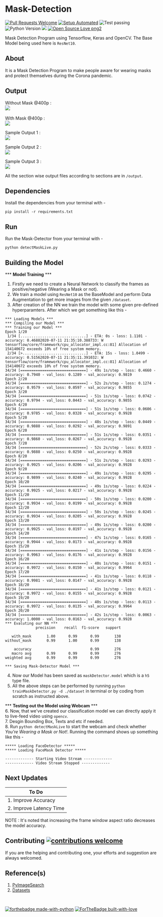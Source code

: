 # Mask-Detection

[![Pull Requests Welcome](https://img.shields.io/badge/PRs-welcome-brightgreen.svg?style=flat)](http://makeapullrequest.com)
[![Setup Automated](https://img.shields.io/badge/setup-automated-blue?logo=gitpod)](https://gitpod.io/from-referrer/)
![Test passing](https://img.shields.io/badge/Tests-passing-brightgreen.svg)
![Python Version](https://img.shields.io/badge/python-3.x-brightgreen.svg)
![](https://img.shields.io/github/last-commit/rahulbordoloi/Mask-Detection?style=flat-square)
[![Open Source Love png2](https://badges.frapsoft.com/os/v2/open-source.png?v=103)](https://github.com/ellerbrock/open-source-badges/)

Mask Detection Program using Tensorflow, Keras and OpenCV. The Base Model being used here is `ResNet10`.

## About

It is a Mask Detection Program to make people aware for wearing masks and protect themselves during the Corona pandemic.

## Output

Without Mask @400p : <br>
![](./outputs/wo-mask400p.JPG) 
<br><br>
With Mask @400p : <br>
![](./outputs/w-mask400p.JPG) <br>

Sample Output 1 : <br>
![](./outputs/Op1.gif) <br>

Sample Output 2 : <br>
![](./outputs/Op2.gif) <br>

Sample Output 3 : <br>
![](./outputs/Op3.gif) <br>

All the section wise output files according to sections are in `/output`.

## Dependencies 

Install the dependencies from your terminal with -

`pip install -r requirements.txt`

## Run 

Run the Mask-Detector from your terminal with -

`python detectMaskLive.py`

## Building the Model

*** <b>Model Training</b> ***

1. Firstly we need to create a Neural Network to classify the frames as positive/negative (Wearing a Mask or not).
2. We train a model using `ResNet10` as the BaseModel and perform Data Augmentation to get more images from the given `/dataset`.
3. After creation of the NN we train the model with some given pre-defined hyperparamters. After which we get something like this -
```
*** Loading Models ***
*** Compiling our Model ***
*** Training our Model ***
Epoch 1/20
 1/34 [..............................] - ETA: 0s - loss: 1.1101 - accuracy: 0.46882020-07-11 21:35:10.388733: W tensorflow/core/framework/cpu_allocator_impl.cc:81] Allocation of 154140672 exceeds 10% of free system memory.
 2/34 [>.............................] - ETA: 15s - loss: 1.0499 - accuracy: 0.51562020-07-11 21:35:11.391032: W tensorflow/core/framework/cpu_allocator_impl.cc:81] Allocation of 154140672 exceeds 10% of free system memory.
34/34 [==============================] - 49s 1s/step - loss: 0.4660 - accuracy: 0.7940 - val_loss: 0.1289 - val_accuracy: 0.9819
Epoch 2/20
34/34 [==============================] - 52s 2s/step - loss: 0.1274 - accuracy: 0.9579 - val_loss: 0.0597 - val_accuracy: 0.9855
Epoch 3/20
34/34 [==============================] - 51s 1s/step - loss: 0.0742 - accuracy: 0.9794 - val_loss: 0.0443 - val_accuracy: 0.9855
Epoch 4/20
34/34 [==============================] - 51s 1s/step - loss: 0.0606 - accuracy: 0.9785 - val_loss: 0.0328 - val_accuracy: 0.9928
Epoch 5/20
34/34 [==============================] - 48s 1s/step - loss: 0.0449 - accuracy: 0.9888 - val_loss: 0.0292 - val_accuracy: 0.9891
Epoch 6/20
34/34 [==============================] - 51s 1s/step - loss: 0.0351 - accuracy: 0.9860 - val_loss: 0.0267 - val_accuracy: 0.9928
Epoch 7/20
34/34 [==============================] - 52s 2s/step - loss: 0.0333 - accuracy: 0.9888 - val_loss: 0.0250 - val_accuracy: 0.9928
Epoch 8/20
34/34 [==============================] - 51s 2s/step - loss: 0.0293 - accuracy: 0.9925 - val_loss: 0.0206 - val_accuracy: 0.9928
Epoch 9/20
34/34 [==============================] - 49s 1s/step - loss: 0.0295 - accuracy: 0.9899 - val_loss: 0.0240 - val_accuracy: 0.9928
Epoch 10/20
34/34 [==============================] - 49s 1s/step - loss: 0.0224 - accuracy: 0.9925 - val_loss: 0.0217 - val_accuracy: 0.9928
Epoch 11/20
34/34 [==============================] - 50s 1s/step - loss: 0.0200 - accuracy: 0.9934 - val_loss: 0.0199 - val_accuracy: 0.9928
Epoch 12/20
34/34 [==============================] - 50s 1s/step - loss: 0.0245 - accuracy: 0.9934 - val_loss: 0.0205 - val_accuracy: 0.9928
Epoch 13/20
34/34 [==============================] - 49s 1s/step - loss: 0.0200 - accuracy: 0.9925 - val_loss: 0.0197 - val_accuracy: 0.9928
Epoch 14/20
34/34 [==============================] - 47s 1s/step - loss: 0.0165 - accuracy: 0.9944 - val_loss: 0.0173 - val_accuracy: 0.9928
Epoch 15/20
34/34 [==============================] - 41s 1s/step - loss: 0.0156 - accuracy: 0.9963 - val_loss: 0.0176 - val_accuracy: 0.9928
Epoch 16/20
34/34 [==============================] - 40s 1s/step - loss: 0.0151 - accuracy: 0.9972 - val_loss: 0.0150 - val_accuracy: 0.9964
Epoch 17/20
34/34 [==============================] - 41s 1s/step - loss: 0.0118 - accuracy: 0.9981 - val_loss: 0.0147 - val_accuracy: 0.9928
Epoch 18/20
34/34 [==============================] - 41s 1s/step - loss: 0.0121 - accuracy: 0.9972 - val_loss: 0.0155 - val_accuracy: 0.9928
Epoch 19/20
34/34 [==============================] - 40s 1s/step - loss: 0.0113 - accuracy: 0.9972 - val_loss: 0.0135 - val_accuracy: 0.9964
Epoch 20/20
34/34 [==============================] - 42s 1s/step - loss: 0.0063 - accuracy: 1.0000 - val_loss: 0.0163 - val_accuracy: 0.9928
*** Evaluting our NN ***
              precision    recall  f1-score   support

   with_mask       1.00      0.99      0.99       138
without_mask       0.99      1.00      0.99       138

    accuracy                           0.99       276
   macro avg       0.99      0.99      0.99       276
weighted avg       0.99      0.99      0.99       276

*** Saving Mask-Detector Model ***
```
4. Now our Model has been saved as `maskDetector.model` which is a `h5` type file.  <br>
5. All the above steps can be performed by running `python trainMaskDetector.py -d ./dataset` in terminal or by coding from scratch as instructed above. <br>

*** <b>Testing out the Model using Webcam</b> *** <br>
6. Now, that we've created our classification model we can directly apply it to live-feed video using `opencv`.  <br>
7. Desgin Bounding Box, Texts and etc if needed.  <br>
8. Run `python detectMaskLive` to start the webcam and check whether *You're Wearing a Mask or Not!*. Running the command shows up something like this - 
```
***** Loading FaceDetector *****
***** Loading FaceMask Detector *****

------------- Starting Video Stream -------------
------------- Video Stream Stopped -------------
```

## Next Updates 

| To Do                     |
|---------------------------|
| 1. Improve Accuracy       |
| 2. Improve Latency Time   |

NOTE : It's noted that increasing the frame window aspect ratio decreases the model accuracy. 

## Contributing [![contributions welcome](https://img.shields.io/badge/contributions-welcome-brightgreen.svg?style=flat)](https://github.com/dwyl/esta/issues)

If you are the helping and contributing one, your efforts and suggestion are always welcomed.

## Reference(s)

1.  [PyImageSearch](https://www.pyimagesearch.com/2020/05/04/covid-19-face-mask-detector-with-opencv-keras-tensorflow-and-deep-learning/)
2.  [Datasets](https://github.com/prajnasb/observations/tree/master/mask_classifier/Data_Generator)

<br>

[![forthebadge made-with-python](http://ForTheBadge.com/images/badges/made-with-python.svg)](https://www.python.org/)
[![ForTheBadge built-with-love](http://ForTheBadge.com/images/badges/built-with-love.svg)](https://GitHub.com/rahulbordoloi/)
